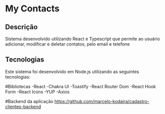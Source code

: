 # My Contacts

## Descrição
Sistema desenvolvido utilizando React e Typescript que permite ao usuário adicionar, modificar e deletar contatos, pelo email e telefone

## Tecnologias
Este sistema foi desenvolvido em Node.js utilizando as seguintes tecnologias:

#Bibliotecas
-React
-Chakra UI
-Toastify
-React Router Dom
-React Hook Form
-React Icons
-YUP
-Axios

#Backend da aplicação
https://github.com/marcelo-kodaira/cadastro-clientes-backend
